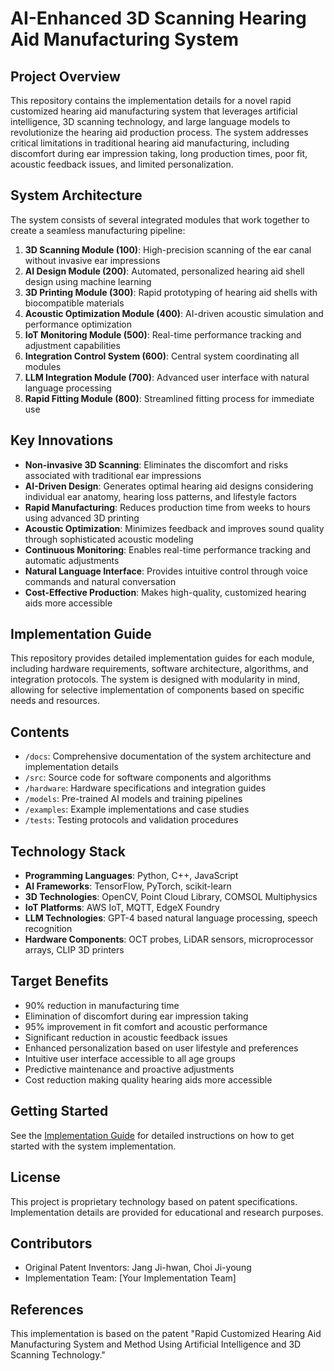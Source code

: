 # AI-Enhanced 3D Scanning Hearing Aid Manufacturing System

## Project Overview

This repository contains the implementation details for a novel rapid customized hearing aid manufacturing system that leverages artificial intelligence, 3D scanning technology, and large language models to revolutionize the hearing aid production process. The system addresses critical limitations in traditional hearing aid manufacturing, including discomfort during ear impression taking, long production times, poor fit, acoustic feedback issues, and limited personalization.

## System Architecture

The system consists of several integrated modules that work together to create a seamless manufacturing pipeline:

1. **3D Scanning Module (100)**: High-precision scanning of the ear canal without invasive ear impressions
2. **AI Design Module (200)**: Automated, personalized hearing aid shell design using machine learning
3. **3D Printing Module (300)**: Rapid prototyping of hearing aid shells with biocompatible materials
4. **Acoustic Optimization Module (400)**: AI-driven acoustic simulation and performance optimization
5. **IoT Monitoring Module (500)**: Real-time performance tracking and adjustment capabilities
6. **Integration Control System (600)**: Central system coordinating all modules
7. **LLM Integration Module (700)**: Advanced user interface with natural language processing
8. **Rapid Fitting Module (800)**: Streamlined fitting process for immediate use

## Key Innovations

- **Non-invasive 3D Scanning**: Eliminates the discomfort and risks associated with traditional ear impressions
- **AI-Driven Design**: Generates optimal hearing aid designs considering individual ear anatomy, hearing loss patterns, and lifestyle factors
- **Rapid Manufacturing**: Reduces production time from weeks to hours using advanced 3D printing
- **Acoustic Optimization**: Minimizes feedback and improves sound quality through sophisticated acoustic modeling
- **Continuous Monitoring**: Enables real-time performance tracking and automatic adjustments
- **Natural Language Interface**: Provides intuitive control through voice commands and natural conversation
- **Cost-Effective Production**: Makes high-quality, customized hearing aids more accessible

## Implementation Guide

This repository provides detailed implementation guides for each module, including hardware requirements, software architecture, algorithms, and integration protocols. The system is designed with modularity in mind, allowing for selective implementation of components based on specific needs and resources.

## Contents

- `/docs`: Comprehensive documentation of the system architecture and implementation details
- `/src`: Source code for software components and algorithms
- `/hardware`: Hardware specifications and integration guides
- `/models`: Pre-trained AI models and training pipelines
- `/examples`: Example implementations and case studies
- `/tests`: Testing protocols and validation procedures

## Technology Stack

- **Programming Languages**: Python, C++, JavaScript
- **AI Frameworks**: TensorFlow, PyTorch, scikit-learn
- **3D Technologies**: OpenCV, Point Cloud Library, COMSOL Multiphysics
- **IoT Platforms**: AWS IoT, MQTT, EdgeX Foundry
- **LLM Technologies**: GPT-4 based natural language processing, speech recognition
- **Hardware Components**: OCT probes, LiDAR sensors, microprocessor arrays, CLIP 3D printers

## Target Benefits

- 90% reduction in manufacturing time
- Elimination of discomfort during ear impression taking
- 95% improvement in fit comfort and acoustic performance
- Significant reduction in acoustic feedback issues
- Enhanced personalization based on user lifestyle and preferences
- Intuitive user interface accessible to all age groups
- Predictive maintenance and proactive adjustments
- Cost reduction making quality hearing aids more accessible

## Getting Started

See the [Implementation Guide](docs/implementation_guide.md) for detailed instructions on how to get started with the system implementation.

## License

This project is proprietary technology based on patent specifications. Implementation details are provided for educational and research purposes.

## Contributors

- Original Patent Inventors: Jang Ji-hwan, Choi Ji-young
- Implementation Team: [Your Implementation Team]

## References

This implementation is based on the patent "Rapid Customized Hearing Aid Manufacturing System and Method Using Artificial Intelligence and 3D Scanning Technology."